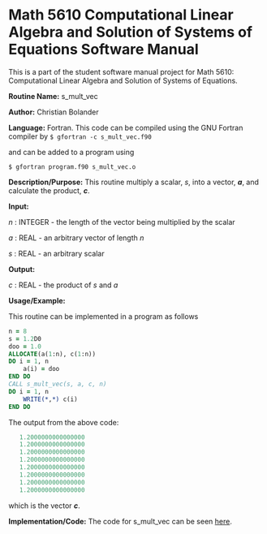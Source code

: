 # Math 5610 Computational Linear Algebra and Solution of Systems of Equations Software Manual

This is a part of the student software manual project for Math 5610: Computational Linear Algebra and Solution of Systems of Equations. 

**Routine Name:**           s_mult_vec

**Author:** Christian Bolander

**Language:** Fortran. This code can be compiled using the GNU Fortran compiler by
```$ gfortran -c s_mult_vec.f90```

and can be added to a program using

```$ gfortran program.f90 s_mult_vec.o ``` 

**Description/Purpose:** This routine multiply a scalar, *s*, into a vector, ***a***, and calculate the product, ***c***.

**Input:**  

*n* : INTEGER - the length of the vector being multiplied by the scalar

*a* : REAL - an arbitrary vector of length *n*

*s* : REAL - an arbitrary scalar

**Output:** 

*c* : REAL - the product of *s* and *a*

**Usage/Example:**

This routine can be implemented in a program as follows

```fortran
n = 8
s = 1.2D0
doo = 1.0
ALLOCATE(a(1:n), c(1:n))
DO i = 1, n
	a(i) = doo
END DO
CALL s_mult_vec(s, a, c, n)
DO i = 1, n
	WRITE(*,*) c(i)
END DO
```

The output from the above code:

```fortran
   1.2000000000000000     
   1.2000000000000000     
   1.2000000000000000     
   1.2000000000000000     
   1.2000000000000000     
   1.2000000000000000     
   1.2000000000000000     
   1.2000000000000000 
```

which is the vector ***c***.

**Implementation/Code:** The code for s_mult_vec can be seen [here](../s_mult_vec.f90).


